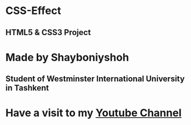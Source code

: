 # CSS-Effect

## HTML5 & CSS3 Project
# Made by Shayboniyshoh
## Student of Westminster International University in Tashkent

# Have a visit to my [Youtube Channel](https://youtu.be/JerDelokC6s)
